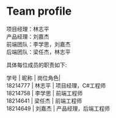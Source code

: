 # Team profile

项目经理：林志平<br/>
产品经理：刘嘉杰<br/>
前端团队：李学思，刘嘉杰<br/>
后端团队：梁任杰，林志平<br/>

具体每位成员的职责如下:

 学号    |  昵称  | 岗位角色|<br/>
18214777 | 林志平 | 项目经理，C#工程师<br/>
18214758 | 李学思 | 前端工程师<br/>
18214641 | 梁任杰 | 前端工程师<br/>
18214649 | 刘嘉杰 | 产品经理，后端工程师<br/>
